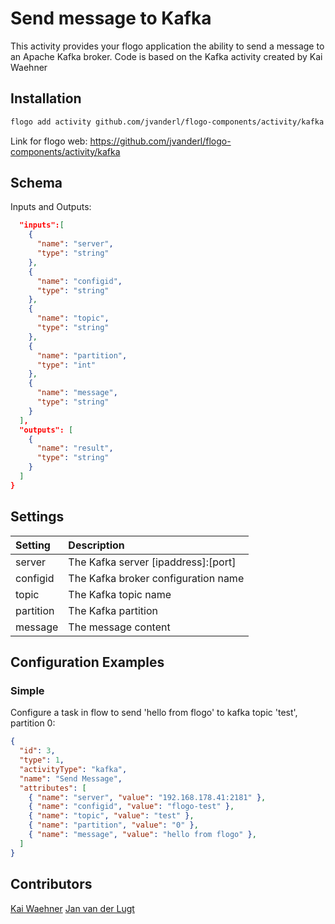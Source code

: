 # Send message to Kafka
This activity provides your flogo application the ability to send a message to an Apache Kafka broker.
Code is based on the Kafka activity created by Kai Waehner

## Installation

```bash
flogo add activity github.com/jvanderl/flogo-components/activity/kafka
```
Link for flogo web: https://github.com/jvanderl/flogo-components/activity/kafka

## Schema
Inputs and Outputs:

```json
  "inputs":[
    {
      "name": "server",
      "type": "string"
    },
    {
      "name": "configid",
      "type": "string"
    },
    {
      "name": "topic",
      "type": "string"
    },
    {
      "name": "partition",
      "type": "int"
    },
    {
      "name": "message",
      "type": "string"
    }
  ],
  "outputs": [
    {
      "name": "result",
      "type": "string"
    }
  ]
}
```
## Settings
| Setting     | Description    |
|:------------|:---------------|
| server | The Kafka server [ipaddress]:[port] |         
| configid | The Kafka broker configuration name |
| topic | The Kafka topic name |
| partition | The Kafka partition |
| message  | The message content  |

## Configuration Examples
### Simple
Configure a task in flow to send 'hello from flogo' to kafka topic 'test', partition 0:

```json
{
  "id": 3,
  "type": 1,
  "activityType": "kafka",
  "name": "Send Message",
  "attributes": [
    { "name": "server", "value": "192.168.178.41:2181" },
    { "name": "configid", "value": "flogo-test" },
    { "name": "topic", "value": "test" },
    { "name": "partition", "value": "0" },
    { "name": "message", "value": "hello from flogo" },
  ]
}
```

## Contributors
[Kai Waehner](https://github.com/kwaehner)
[Jan van der Lugt](https://github.com/jvanderl)
